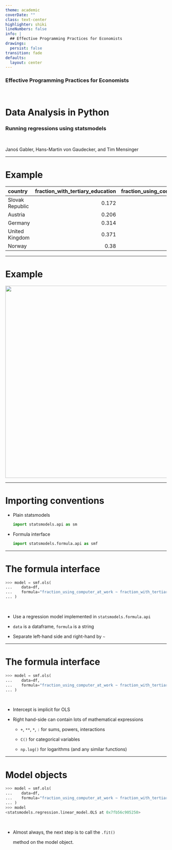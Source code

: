 ```yaml
---
theme: academic
coverDate: ""
class: text-center
highlighter: shiki
lineNumbers: false
info: |
  ## Effective Programming Practices for Economists
drawings:
  persist: false
transition: fade
defaults:
  layout: center
---
```


### Effective Programming Practices for Economists

<br/>

# Data Analysis in Python

### Running regressions using statsmodels

<br/>

Janoś Gabler, Hans-Martin von Gaudecker, and Tim Mensinger

---

# Example

| country         | fraction_with_tertiary_education | fraction_using_computer_at_work |
| :-------------- | -------------------------------: | ------------------------------: |
| Slovak Republic |                            0.172 |                           0.534 |
| Austria         |                            0.206 |                           0.737 |
| Germany         |                            0.314 |                           0.712 |
| United Kingdom  |                            0.371 |                           0.754 |
| Norway          |                             0.38 |                           0.842 |

---

# Example

<img src="/scatter.svg" class="rounded" width="600">

---

# Importing conventions

- Plain statsmodels

  ```python
  import statsmodels.api as sm
  ```

- Formula interface

  ```python
  import statsmodels.formula.api as smf
  ```

---

# The formula interface

```python
>>> model = smf.ols(
...    data=df,
...    formula="fraction_using_computer_at_work ~ fraction_with_tertiary_education",
... )
```

<br/>

- Use a regression model implemented in `statsmodels.formula.api`

- `data` is a dataframe, `formula` is a string

- Separate left-hand side and right-hand by `~`

---

# The formula interface

```python
>>> model = smf.ols(
...    data=df,
...    formula="fraction_using_computer_at_work ~ fraction_with_tertiary_education",
... )
```

<br/>

- Intercept is implicit for OLS

- Right hand-side can contain lots of mathematical expressions

  - `+`, `**`, `*`, `:` for sums, powers, interactions

  - `C()` for categorical variables

  - `np.log()` for logarithms (and any similar functions)

---

# Model objects

```python
>>> model = smf.ols(
...    data=df,
...    formula="fraction_using_computer_at_work ~ fraction_with_tertiary_education",
... )
>>> model
<statsmodels.regression.linear_model.OLS at 0x7fb56c905250>
```

<br/>

- Almost always, the next step is to call the `.fit()`

  method on the model object.
